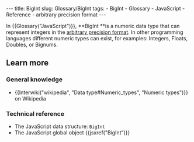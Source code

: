 --- title: BigInt slug: Glossary/BigInt tags: - BigInt - Glossary - JavaScript - Reference - arbitrary precision format ---

In {{Glossary("JavaScript")}}, **BigInt **is a numeric data type that can represent integers in the [arbitrary precision format](https://en.wikipedia.org/wiki/Arbitrary-precision_arithmetic). In other programming languages different numeric types can exist, for examples: Integers, Floats, Doubles, or Bignums.

## Learn more

### General knowledge

- {{Interwiki("wikipedia", "Data type\#Numeric\_types", "Numeric types")}} on Wikipedia

### Technical reference

- The JavaScript data structure: `BigInt`
- The JavaScript global object {{jsxref("BigInt")}}
